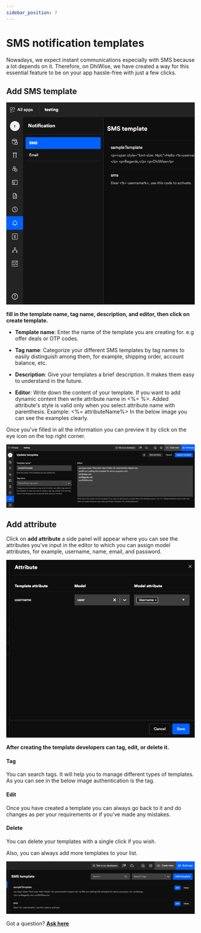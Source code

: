 ```yaml
---
sidebar_position: 7
---
```

# SMS notification templates
Nowadays, we expect instant communications especially with SMS because a lot depends on it. Therefore, on DhiWise, we have created a way for this essential feature to be on your app hassle-free with just a few clicks.
## Add SMS template

![Example banner](../img/smssms.png) 

**fill in the template name, tag name, description, and editor, then click on create template.**

- **Template name**: Enter the name of the template you are creating for. e.g offer deals or OTP codes. 

- **Tag name**: Categorize your different SMS templates by tag names to easily distinguish among them, for example, shipping order, account balance, etc.

- **Description**: Give your templates a brief description. It makes them easy to understand in the future. 

- **Editor**: Write down the content of your template. If you want to add dynamic content then write attribute name in <%= %>. Added attribute's style is valid only when you select attribute name with parenthesis. Example: <%= attributeName%> In the below image you can see the examples clearly.

Once you've filled in all the information you can preview it by click on the eye icon on the top right corner.

![Example banner](../img/sms.png) 

## Add attribute
Click on **add attribute** a side panel will appear where you can see the attributes you've input in the editor to which you can assign model attributes, for example, username, name, email, and password.

![Example banner](../img/sm1.png) 

**After creating the template developers can tag, edit, or delete it.** 

#### Tag
You can search tags. It will help you to manage different types of templates. As you can see in the below image authentication is the tag. 
#### Edit
Once you have created a template you can always go back to it and do changes as per your requirements or if you've made any mistakes.
#### Delete
You can delete your templates with a single click if you wish. 

Also, you can always add more templates to your list. 

![Example banner](../img/editdelete.png) 

Got a question? [**Ask here**](https://discord.com/invite/rFMnCG5MZ7)

